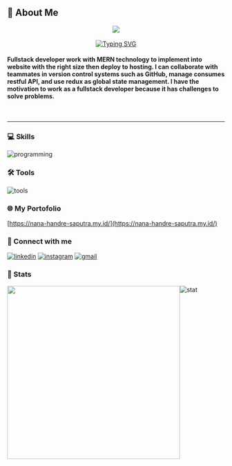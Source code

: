 
## 🚀 About Me
<div align="center">
    <img src="https://ckl-website-static.s3.amazonaws.com/wp-content/uploads/2017/02/Banner_api-300x300.png.webp">
</div>
<br/>
<div align="center">
<a href="https://git.io/typing-svg"><img src="https://readme-typing-svg.demolab.com?font=Alkatra&size=30&pause=500&center=true&width=470&height=50&lines=Hi+there%2C+%F0%9F%91%8B+i'm+Nana+handre+saputra;Junior+web+developer" alt="Typing SVG" /></a>
</div>
<h4>Fullstack developer work with MERN technology to implement into website with the right size then deploy to hosting.
I can collaborate with teammates in version control systems such as GitHub, manage consumes restful API, and use redux as global state management.
I have the motivation to work as a fullstack developer because it has challenges to solve problems.</h4>
<br/>
<hr/>

### 💻 Skills
![programming](https://skillicons.dev/icons?i=html,css,js,bootstrap,react,mui,tailwind,nodejs,express,mongo&theme=dark)

### 🛠 Tools
![tools](https://skillicons.dev/icons?i=git,vscode,postman&perline=5&theme=dark)

### 🌐 My Portofolio
[https://nana-handre-saputra.my.id/](https://nana-handre-saputra.my.id/)

### 🔗 Connect with me
[![linkedin](https://img.shields.io/badge/LinkedIn-0077B5?style=for-the-badge&logo=linkedin&logoColor=white)](https://www.linkedin.com/in/nanahandresaputra/) [![instagram](https://img.shields.io/badge/Instagram-E4405F?style=for-the-badge&logo=instagram&logoColor=white)](https://www.instagram.com/nanahandre15/) [![gmail](https://img.shields.io/badge/Gmail-D14836?style=for-the-badge&logo=gmail&logoColor=white)](https://mail.google.com/mail/u/0/?fs=1&to=nanaggmu@gmail.com&tf=cm)

### 🎯 Stats
<div style='display:flex;'>
    <img width=400 src='https://github-readme-stats.vercel.app/api/top-langs/?username=nanahandresaputra&theme=vue-dark&show_icons=true&hide_border=true&layout=compact' />
    <img src="https://streak-stats.demolab.com?user=nanahandresaputra&theme=vue-dark&hide_border=true&card_width=400" alt="stat" />
</div>





